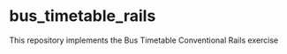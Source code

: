 bus_timetable_rails
===================

This repository implements the Bus Timetable Conventional Rails exercise
